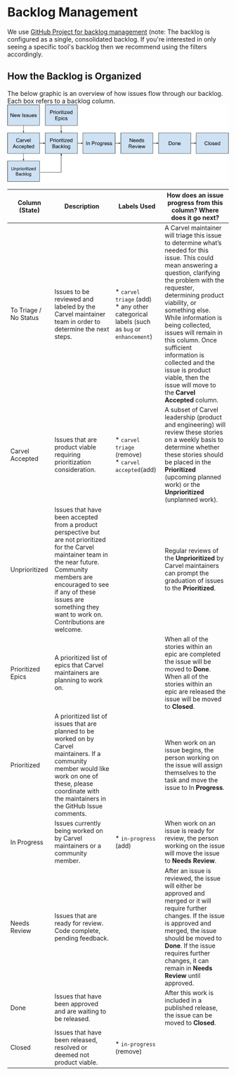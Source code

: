 # Backlog Management
We use [GitHub Project for backlog
management](https://github.com/orgs/vmware-tanzu/projects/16) (note: The backlog
is configured as a single, consolidated backlog. If you're interested in only
seeing a specific tool's backlog then we recommend using the filters
accordingly.

## How the Backlog is Organized
The below graphic is an overview of how issues flow through our backlog. Each box refers to a backlog column.
![Backlog Workflow](backlog-workflow.png)

| Column (State) | Description | Labels Used | How does an issue progress from this column? Where does it go next? |
| --- | --- | --- | --- |
| To Triage / No Status | Issues to be reviewed and labeled by the Carvel maintainer team in order to determine the next steps. | * `carvel triage` (add)<br />* any other categorical labels (such as `bug` or `enhancement`) | A Carvel maintainer will triage this issue to determine what’s needed for this issue. This could mean answering a question, clarifying the problem with the requester, determining product viability, or something else. While information is being collected, issues will remain in this column. Once sufficient information is collected and the issue is product viable, then the issue will move to the **Carvel Accepted** column. |
| Carvel Accepted | Issues that are product viable requiring prioritization consideration. | * `carvel triage` (remove)<br />* `carvel accepted`(add) | A subset of Carvel leadership (product and engineering) will review these stories on a weekly basis to determine whether these stories should be placed in the **Prioritized** (upcoming planned work) or the **Unprioritized** (unplanned work). |
| Unprioritized | Issues that have been accepted from a product perspective but are not prioritized for the Carvel maintainer team in the near future. Community members are encouraged to see if any of these issues are something they want to work on. Contributions are welcome. | | Regular reviews of the **Unprioritized** by Carvel maintainers can prompt the graduation of issues to the **Prioritized**. |
| Prioritized Epics | A prioritized list of epics that Carvel maintainers are planning to work on. | | When all of the stories within an epic are completed the issue will be moved to **Done**. When all of the stories within an epic are released the issue will be moved to **Closed**. |
| Prioritized | A prioritized list of issues that are planned to be worked on by Carvel maintainers. If a community member would like work on one of these, please coordinate with the maintainers in the GitHub Issue comments. | | When work on an issue begins, the person working on the issue will assign themselves to the task and move the issue to In **Progress**. |
| In Progress | Issues currently being worked on by Carvel maintainers or a community member. | * `in-progress` (add) | When work on an issue is ready for review, the person working on the issue will move the issue to **Needs Review**. |
| Needs Review | Issues that are ready for review. Code complete, pending feedback. | | After an issue is reviewed, the issue will either be approved and merged or it will require further changes. If the issue is approved and merged, the issue should be moved to **Done**. If the issue requires further changes, it can remain in **Needs Review** until approved. |
| Done | Issues that have been approved and are waiting to be released. | | After this work is included in a published release, the issue can be moved to **Closed**.
| Closed | Issues that have been released, resolved or deemed not product viable. | * `in-progress` (remove) | |


